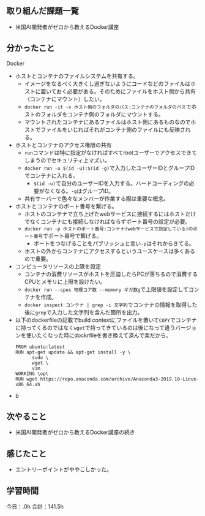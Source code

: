 ## 取り組んだ課題一覧
* 米国AI開発者がゼロから教えるDocker講座
## 分かったこと
Docker
* ホストとコンテナのファイルシステムを共有する。
  * イメージをなるべく大きくし過ぎないようにコードなどのファイルはホストに置いておく必要がある。そのためにファイルをホスト側から共有（コンテナにマウント）したい。
  * ```docker run -it -v ホスト側のフォルダのパス:コンテナのフォルダのパス```でホストのフォルダをコンテナ側のフォルダにマウントする。
  * マウントされたコンテナにあるファイルはホスト側にあるものなのでホストでファイルをいじればそれがコンテナ側のファイルにも反映される。
* ホストとコンテナのアクセス権限の共有
  * ```run```コマンドは特に指定がなければすべてrootユーザーでアクセスできてしまうのでセキュリティ上マズい。
  * ```docker run -u $(id -u):$(id -g)```で入力したユーザーIDとグループIDでコンテナに入れる。
    *  ```$(id -u)```で自分のユーザーIDを入力する。ハードコーディングの必要がなくなる。```-g```はグループID。
  * 共有サーバーで色々なメンバーが作業する際は重要な概念。
* ホストとコンテナのポート番号を繋げる。
  * ホストのコンテナで立ち上げたwebサービスに接続するにはホストだけでなくコンテナにも接続しなければならずポート番号の設定が必要。
  * ```docker run -p ホストのポート番号:コンテナ(webサービスで設定している)のポート番号```でポート番号で繋げる。
    * ポートをつなげることをパブリッシュと言い```-p```はそれからきてる。
  * ホストの外からコンテナにアクセスするというユースケースは多くあるので重要。
* コンピュータリソースの上限を設定
  * コンテナの消費リソースがホストを圧迫したらPCが落ちるので消費するCPUとメモリに上限を設けたい。
  * ```docker run --cpus 物理コア数 --memory ギガ数g```で上限値を設定してコンテナを作成。
  * ```docker inspect コンテナ | grep -i 文字列```でコンテナの情報を取得した後に```grep```で入力した文字列を含んだ箇所を出力。
* 以下のdockerfileの記載でbuild contextにファイルを置いて```COPY```でコンテナに持ってくるのではなく```wget```で持ってきているのは後になって違うバージョンを使いたくなった時にdockrfileを書き換えて済んで楽だから。
  ```
  FROM ubuntu:latest
  RUN apt-get update && apt-get install -y \
        sudo \
        wget \
        vim
  WORKING \opt
  RUN wget https://repo.anaconda.com/archive/Anaconda3-2019.10-Linux-x86_64.sh
  ```
* b


## 次やること
*  米国AI開発者がゼロから教えるDocker講座の続き
## 感じたこと
*  エントリーポイントがややこしかった。
 
## 学習時間
今日：.0h
合計：141.5h
